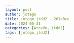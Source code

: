 ```yaml
---
layout: post
author: jotego
title: jotego.jtdd2 - 261a0ce
date: 2024-05-31
categories: [Arcade, jtdd2]
tags: [jotego.jtdd2]
---
```


